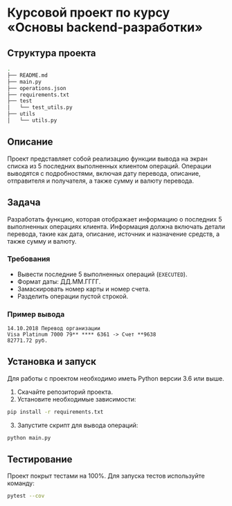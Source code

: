 
# Курсовой проект по курсу «Основы backend-разработки»

## Структура проекта

```bash
.
├── README.md
├── main.py
├── operations.json
├── requirements.txt
├── test
│   └── test_utils.py
├── utils
│   └── utils.py

```

## Описание

Проект представляет собой реализацию функции вывода на экран списка из 5 последних выполненных клиентом операций. Операции выводятся с подробностями, включая дату перевода, описание, отправителя и получателя, а также сумму и валюту перевода.

## Задача

Разработать функцию, которая отображает информацию о последних 5 выполненных операциях клиента. Информация должна включать детали перевода, такие как дата, описание, источник и назначение средств, а также сумму и валюту.

### Требования

- Вывести последние 5 выполненных операций (`EXECUTED`).
- Формат даты: ДД.ММ.ГГГГ.
- Замаскировать номер карты и номер счета.
- Разделить операции пустой строкой.

### Пример вывода

```plaintext
14.10.2018 Перевод организации
Visa Platinum 7000 79** **** 6361 -> Счет **9638
82771.72 руб.
```

## Установка и запуск

Для работы с проектом необходимо иметь Python версии 3.6 или выше.

1. Скачайте репозиторий проекта.
2. Установите необходимые зависимости:

```bash
pip install -r requirements.txt
```

3. Запустите скрипт для вывода операций:

```bash
python main.py
```


## Тестирование

Проект покрыт тестами на 100%. Для запуска тестов используйте команду:

```bash
pytest --cov
```
